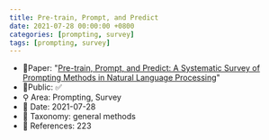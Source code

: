 ```yaml
---
title: Pre-train, Prompt, and Predict
date: 2021-07-28 00:00:00 +0800
categories: [prompting, survey]
tags: [prompting, survey]
---
```


- 📙Paper: "[Pre-train, Prompt, and Predict: A Systematic Survey of Prompting Methods in Natural Language Processing](https://www.semanticscholar.org/paper/Pre-train%2C-Prompt%2C-and-Predict%3A-A-Systematic-Survey-Liu-Yuan/28692beece311a90f5fa1ca2ec9d0c2ce293d069)"
- 🔑Public: ✅
- ⚲ Area: Prompting, Survey
- 📅 Date: 2021-07-28
- 🔎 Taxonomy: general methods
- 📝 References: 223
